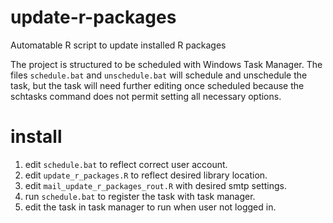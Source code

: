 # update-r-packages

Automatable R script to update installed R packages

The project is structured to be scheduled with Windows Task Manager. The files 
`schedule.bat` and `unschedule.bat` will schedule and unschedule the task, but 
the task will need further editing once scheduled because the schtasks command 
does not permit setting all necessary options.

# install

1. edit `schedule.bat` to reflect correct user account.
2. edit `update_r_packages.R` to reflect desired library location.
3. edit `mail_update_r_packages_rout.R` with desired smtp settings.
4. run `schedule.bat` to register the task with task manager.
5. edit the task in task manager to run when user not logged in.
